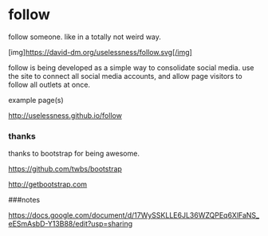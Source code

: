 # follow
follow someone. like in a totally not weird way.

[img]https://david-dm.org/uselessness/follow.svg[/img]

follow is being developed as a simple way to consolidate social media. use the site to connect all social media accounts, and allow page visitors to follow all outlets at once.

example page(s)

http://uselessness.github.io/follow


### thanks
thanks to bootstrap for being awesome.

https://github.com/twbs/bootstrap

http://getbootstrap.com




###notes

https://docs.google.com/document/d/17WySSKLLE6JL36WZQPEq6XlFaNS_eESmAsbD-Y13B88/edit?usp=sharing
